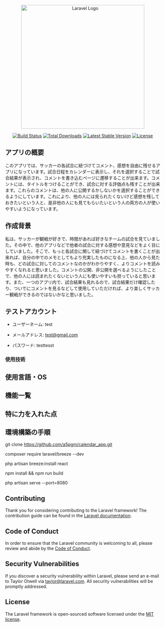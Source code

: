 <p align="center"><a href="https://laravel.com" target="_blank"><img src="https://raw.githubusercontent.com/laravel/art/master/logo-lockup/5%20SVG/2%20CMYK/1%20Full%20Color/laravel-logolockup-cmyk-red.svg" width="400" alt="Laravel Logo"></a></p>

<p align="center">
<a href="https://travis-ci.org/laravel/framework"><img src="https://travis-ci.org/laravel/framework.svg" alt="Build Status"></a>
<a href="https://packagist.org/packages/laravel/framework"><img src="https://img.shields.io/packagist/dt/laravel/framework" alt="Total Downloads"></a>
<a href="https://packagist.org/packages/laravel/framework"><img src="https://img.shields.io/packagist/v/laravel/framework" alt="Latest Stable Version"></a>
<a href="https://packagist.org/packages/laravel/framework"><img src="https://img.shields.io/packagist/l/laravel/framework" alt="License"></a>
</p>

## アプリの概要

このアプリでは、サッカーの各試合に紐づけてコメント、感想を自由に残せるアプリになっています。試合日程をカレンダーに表示し、それを選択することで試合結果が表示され、コメントを書き込むページに遷移することが出来ます。コメントには、タイトルをつけることができ、試合に対する評価点も残すことが出来ます。これらのコメントは、他の人に公開するかしないかを選択することができるようにしています。これにより、他の人には見られたくないけど感想を残しておきたいという人と、是非他の人にも見てもらいたいという人の両方の人が使いやすいようになっています。


## 作成背景

私は、サッカーが観戦が好きで、時間があれば好きなチームの試合を見ていました。その中で、他のアプリなどで他者の試合に対する感想や意見などをよく目にしていました。そこで、もっと各試合に関して紐づけてコメントを書くことが出来れば、自分の中でのメモとしてもより充実したものになる上、他の人から見た時も、どの試合に対してのコメントなのかがわかりやすく、よりコメントを読みやすくなれると思いました。コメントの公開、非公開を選べるようにしたことで、他の人には読まれたくないという人にも使いやすいも担っていると思います。また、一つのアプリ内で、試合結果も見れるので、試合結果だけ確認したり、ついでにコメントを見るなどして使用していただければ、より楽しくサッカー観戦ができるのではないかなと思いました。

## テストアカウント
- ユーザーネーム: test
 
- メールアドレス: test@gmail.com
 
- パスワード: testtesst 

### 使用技術

## 使用言語・OS

## 機能一覧

## 特に力を入れた点

## 環境構築の手順
git clone https://github.com/a5pgm/calendar_app.git

composer require laravel/breeze --dev

php artisan breeze:install react 

npm install && npm run build

php artisan serve --port=8080

## Contributing
Thank you for considering contributing to the Laravel framework! The contribution guide can be found in the [Laravel documentation](https://laravel.com/docs/contributions).
## Code of Conduct
In order to ensure that the Laravel community is welcoming to all, please review and abide by the [Code of Conduct](https://laravel.com/docs/contributions#code-of-conduct).
## Security Vulnerabilities
If you discover a security vulnerability within Laravel, please send an e-mail to Taylor Otwell via [taylor@laravel.com](mailto:taylor@laravel.com). All security vulnerabilities will be promptly addressed.
## License
The Laravel framework is open-sourced software licensed under the [MIT license](https://opensource.org/licenses/MIT).
